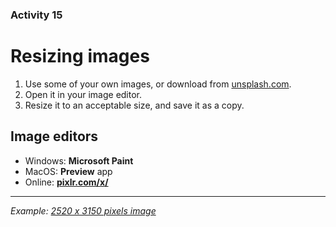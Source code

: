### Activity 15

# Resizing images

1. Use some of your own images, or download from [unsplash.com](https://unsplash.com/).
2. Open it in your image editor.
3. Resize it to an acceptable size, and save it as a copy.

## Image editors
* Windows: **Microsoft Paint**
* MacOS: **Preview** app
* Online: **[pixlr.com/x/](https://pixlr.com/x/)**

---

_Example: [2520 x 3150 pixels image](images/ansgar-scheffold-nIjC3yy5924-unsplash.jpg)_
